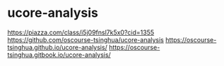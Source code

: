 # ucore-analysis
https://piazza.com/class/i5j09fnsl7k5x0?cid=1355
https://github.com/oscourse-tsinghua/ucore-analysis
https://oscourse-tsinghua.github.io/ucore-analysis/
https://oscourse-tsinghua.gitbook.io/ucore-analysis/
